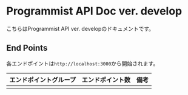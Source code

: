# Programmist API Doc ver. develop

こちらはProgrammist API ver. developのドキュメントです。

## End Points

各エンドポイントは`http://localhost:3000`から開始されます。

|エンドポイントグループ|エンドポイント数|備考|
|:-:|:-:|:-:|
||||